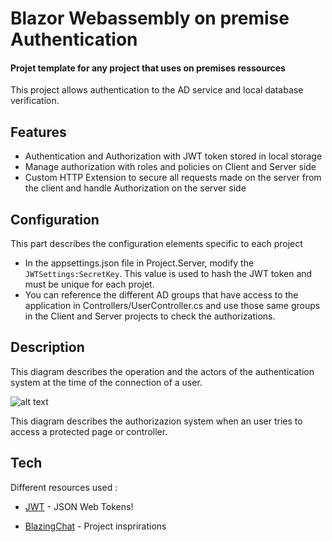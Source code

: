 # Blazor Webassembly on premise Authentication
#### Projet template for any project that uses on premises ressources

This project allows authentication to the AD service and local database verification.

## Features
- Authentication and Authorization with JWT token stored in local storage
- Manage authorization with roles and policies on Client and Server side
- Custom HTTP Extension to secure all requests made on the server from the client and handle Authorization on the server side

## Configuration
This part describes the configuration elements specific to each project

- In the appsettings.json file in Project.Server, modify the `JWTSettings:SecretKey`. This value is used to hash the JWT token and must be unique for each projet.
- You can reference the different AD groups that have access to the application in Controllers/UserController.cs and use those same groups in the Client and Server projects to check the authorizations.

## Description
This diagram describes the operation and the actors of the authentication system at the time of the connection of a user.

![alt text](https://github.loro.swiss/loro/LoroWasmAuthentication/blob/master/WasmAuthentication.drawio.png)

This diagram describes the authorizazion system when an user tries to access a protected page or controller.


## Tech

Different resources used :

- [JWT] - JSON Web Tokens!
- [BlazingChat] - Project insprirations

   [JWT]: <https://jwt.io/>
   [BlazingChat]: <https://github.com/CuriousDrive/BlazingChat>
